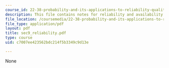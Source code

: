 ```yaml
---
course_id: 22-38-probability-and-its-applications-to-reliability-quality-control-and-risk-assessment-fall-2005
description: This file contains notes for reliability and availability.
file_location: /coursemedia/22-38-probability-and-its-applications-to-reliability-quality-control-and-risk-assessment-fall-2005/c7007ee423562bdc214f5b3349c9d13e_sec9_reliability.pdf
file_type: application/pdf
layout: pdf
title: sec9_reliability.pdf
type: course
uid: c7007ee423562bdc214f5b3349c9d13e

---
```

None